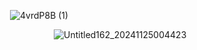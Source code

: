               ![4vrdP8B (1)](https://github.com/user-attachments/assets/be9e00a0-04e1-4061-9637-e712c1c05dc2)

                   ![Untitled162_20241125004423](https://github.com/user-attachments/assets/47edf804-d3cd-43c8-80f4-082d9103188d)



<!---
mulloily/mulloily is a ✨ special ✨ repository because its `README.md` (this file) appears on your GitHub profile.
You can click the Preview link to take a look at your changes.
--->
